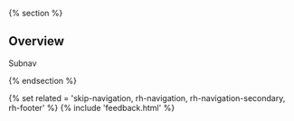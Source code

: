 {% section %}
## Overview

Subnav

{% endsection %}

{% set related = 'skip-navigation, rh-navigation, rh-navigation-secondary, rh-footer' %}
{% include 'feedback.html' %}